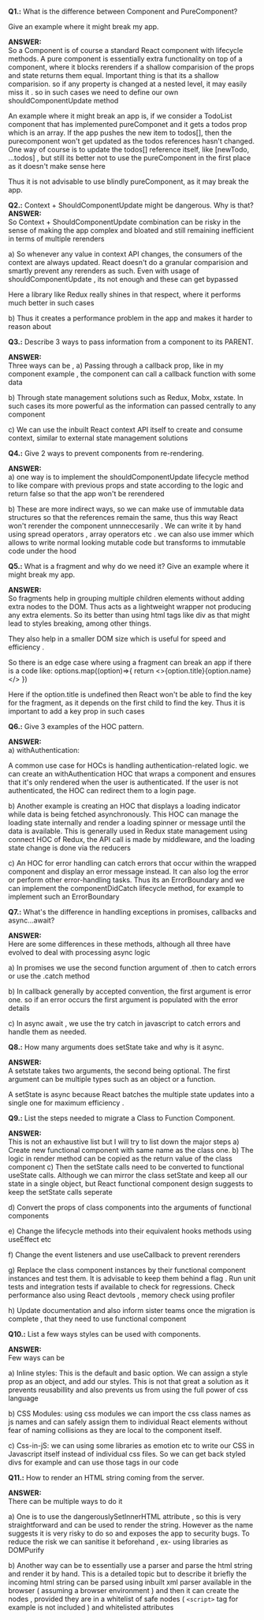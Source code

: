 **Q1.:** What is the difference between Component and PureComponent?

Give an example where it might break my app.

**ANSWER:**<br>
So a Component is of course a standard React component with lifecycle methods. A pure component is essentially extra functionality on top of a component, where it blocks rerenders if a shallow comparision of the props and state returns them equal. Important thing is that its a shallow comparision. so if any property is changed at a nested level, it may easily miss it . so in such cases we need to define our own shouldComponentUpdate method

An example where it might break an app is, if we consider a TodoList component that has implemented pureComponet and it gets a todos prop which is an array. If the app pushes the new item to todos[], then the purecomponent won't get updated as the todos references hasn't changed.
One way of course is to update the todos[] reference itself, like [newTodo, ...todos] , but still its better not to use the pureComponent in the first place as it doesn't make sense here

Thus it is not advisable to use blindly pureComponent, as it may break the app.

**Q2.:** Context + ShouldComponentUpdate might be dangerous. Why is
that?<br>
**ANSWER:**<br>
So Context + ShouldComponentUpdate combination can be risky in the sense of making the app complex and bloated and still remaining inefficient in terms of multiple rerenders

a) So whenever any value in context API changes, the consumers of the context are always updated. React doesn't do a granular comparision and smartly prevent any rerenders as such. Even with usage of shouldComponentUpdate , its not enough and these can get bypassed

Here a library like Redux really shines in that respect, where it performs much better in such cases

b) Thus it creates a performance problem in the app and makes it harder to reason about


**Q3.:** Describe 3 ways to pass information from a component to its
PARENT.

**ANSWER:**<br>
Three ways can be ,
a) Passing through a callback prop, like in my component example , the component can call a callback function with some data

b) Through state management solutions such as Redux, Mobx, xstate. In such cases its more powerful as the information can passed centrally to any component

c) We can use the inbuilt React context API itself to create and consume context, similar to external state management solutions

**Q4.:** Give 2 ways to prevent components from re-rendering.

**ANSWER:**<br>
a) one way is to implement the shouldComponentUpdate lifecycle method to like compare with previous props and state according to the logic and return false so that the app won't be rerendered

b) These are more indirect ways, so we can make use of immutable data structures so that the references remain the same, thus this way React won't rerender the component unnneccesarily . We can write it by hand using spread operators , array operators etc . we can also use immer which allows to write normal looking mutable code but transforms to immutable code under the hood

**Q5.:** What is a fragment and why do we need it? Give an example where it
might break my app.

**ANSWER:**<br>
So fragments help in grouping multiple children elements without adding extra nodes to the DOM. Thus acts as a lightweight wrapper not producing any extra elements. So its better than using html tags like div as that might lead to styles breaking, among other things. 

They also help in a smaller DOM size which is useful for speed and efficiency .

So there is an edge case where using a fragment can break an app
if there is a code like:
options.map((option)=>{
  return <><span>{option.title}</span><span>{option.name}</span></>
})

Here if the option.title is undefined then React won't be able to find the key for the fragment, as it depends on the first child to find the key. Thus it is important to add a key prop in such cases



**Q6.:** Give 3 examples of the HOC pattern.

**ANSWER:**<br>
a) withAuthentication:

A common use case for HOCs is handling authentication-related logic. we can create an withAuthentication HOC that wraps a component and ensures that it's only rendered when the user is authenticated. If the user is not authenticated, the HOC can redirect them to a login page.

b) Another example is creating an HOC that displays a loading indicator while data is being fetched asynchronously. This HOC can manage the loading state internally and render a loading spinner or message until the data is available. This is generally used in Redux state management using connect HOC of Redux, the API call is made by middleware, and the loading state change is done via the reducers

c) An HOC for error handling can catch errors that occur within the wrapped component and display an error message instead. It can also log the error or perform other error-handling tasks. Thus its an ErrorBoundary and we can implement the componentDidCatch lifecycle method, for example to implement such an ErrorBoundary 


**Q7.:** What's the difference in handling exceptions in promises,
callbacks and async…await?

**ANSWER:**<br>
Here are some differences in these methods, although all three have evolved to deal with processing async logic 

a) In promises we use the second function argument of .then to catch errors or use the .catch method 

b) In callback generally by accepted convention, the first argument is error one. so if an error occurs the first argument is populated with the error details

c) In async await , we use the try catch in javascript to catch errors and handle them as needed. 


**Q8.:** How many arguments does setState take and why is it async.

**ANSWER:**<br>
A setstate takes two arguments, the second being optional. The first argument can be multiple types such as an object or a function.

A setState is async because React batches the multiple state updates into a single one for maximum efficiency . 

**Q9.:** List the steps needed to migrate a Class to Function
Component.

**ANSWER:**<br>
This is not an exhaustive list but I will try to list down the major steps
a) Create new functional component with same name as the class one.
b) The logic in render method can be copied as the return value of the class component
c) Then the setState calls need to be converted to functional useState calls. Although we can mirror the class setState and keep all our state in a single object, but React functional component design suggests to keep the setState calls seperate

d) Convert the props of class components into the arguments of functional components

e) Change the lifecycle methods into their equivalent hooks methods using useEffect etc

f) Change the event listeners and use useCallback to prevent rerenders

g) Replace the class component instances by their functional component instances and test them. It is advisable to keep them behind a flag . Run unit tests and integration tests if available to check for regressions. Check performance also using React devtools , memory check using profiler

h) Update documentation and also inform sister teams once the migration is complete , that they need to use functional component


**Q10.:** List a few ways styles can be used with components.

**ANSWER:**<br>
Few ways can be 

a) Inline styles: This is the default and basic option. We can assign a style prop as an object, and add our styles. This is not that great a solution as it prevents reusabillity and also prevents us from using the full power of css language

b) CSS Modules: using css modules we can import the css class names as js names and can safely assign them to individual React elements without fear of naming collisions as they are local to the component itself.

c) Css-in-jS: we can using some libraries as emotion etc to write our CSS in Javascript itself instead of individual css files. So we can get back styled divs for example and can use those tags in our code



**Q11.:** How to render an HTML string coming from the server.

**ANSWER:**<br>
There can be multiple ways to do it 

a) One is to use the dangerouslySetInnerHTML attribute , so this is very straightforward and can be used to render the string. However as the name suggests it is very risky to do so and exposes the app to security bugs. To reduce the risk we can sanitise it beforehand , ex- using libraries as DOMPurify

b) Another way can be to essentially use a parser and parse the html string and render it by hand. This is a detailed topic but to describe it briefly the incoming html string can be parsed using inbuilt xml parser available in the browser ( assuming a browser environment ) and then it can create the nodes , provided they are in a whitelist of safe nodes ( `<script>` tag for example is not included ) and whitelisted attributes
